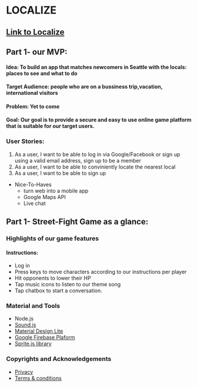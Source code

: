 # LOCALIZE



## [Link to Localize](https://www.createjs.com/soundjs)

## Part 1- our MVP:

#### Idea: To build an app that matches newcomers in Seattle with the locals: places to see and what to do

#### Target Audience: people who are on a bussiness trip,vacation, international visitors

#### Problem: Yet to come

#### Goal: Our goal is to provide a secure and easy to use online game platform that is suitable for our target users.

### User Stories:
  1. As a user, I want to be able to log in via Google/Facebook or sign up using a valid email address, sign up to be a member
  2. As a user, I want to be able to conviniently locate the nearest local
  3. As a user, I want to be able to sign up 

- Nice-To-Haves
  * turn web into a mobile app
  * Google Maps API
  * Live chat
  
 ## Part 1- Street-Fight Game as a glance:


 ### Highlights of our game features
 <!-- ![Authentication](images/game.png "Sign-in via Google Account")

 ![Live Chat](images/chat.png "Chat with your opponent")
  -->
#### Instructions:
  * Log in
  * Press keys to move characters according to our instructions per player
  * Hit opponents to lower their HP
  * Tap music icons to listen to our theme song
  * Tap chatbox to start a conversation.
  
  
### Material and Tools
  * Node.js
  * [Sound.js](https://www.createjs.com/soundjs)
  * [Material Design Lite](https://github.com/google/material-design-lite)
  * [Google Firebase Plaform](https://firebase.google.com)
  * [Sprite.js library](https://spritejs.readthedocs.io/en/latest/)
 
### Copyrights and Acknowledgements
  * [Privacy](https://termsfeed.com/privacy-policy/6cf81f38974eab1bf5dc46b1e06725e6)
  * [Terms & conditions](https://termsfeed.com/terms-conditions/0014ae28a1cef6301fb4b9fb42109b40)